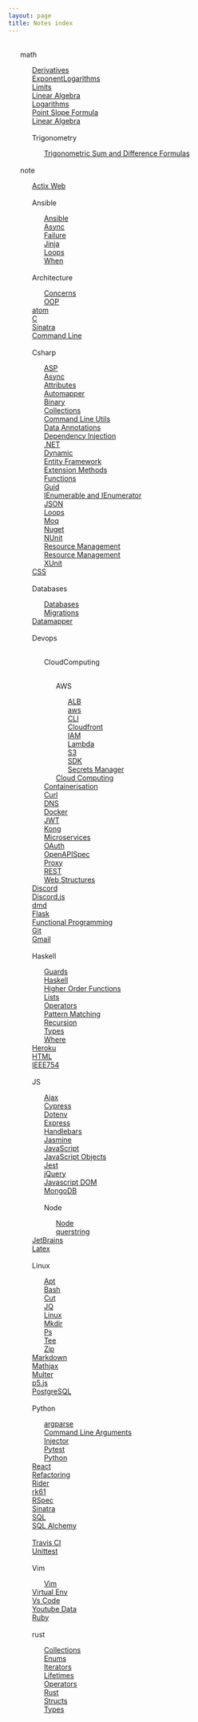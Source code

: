 ```yaml
---
layout: page
title: Notes index
---
```

<ul><br><l>math</l><ul><l><a href='/math/Derivatives'>Derivatives
</a></l><br><l><a href='/math/Exponents'>ExponentLogarithms
</a></l><br><l><a href='/math/Limits'>Limits
</a></l><br><l><a href='/math/Linalg'>Linear Algebra
</a></l><br><l><a href='/math/Logarithms'>Logarithms
</a></l><br><l><a href='/math/PointSlope'>Point Slope Formula
</a></l><br><l><a href='/math/Sets'>Linear Algebra
</a></l><br><br><l>Trigonometry</l><ul><l><a href='/math/Trigonometry/SumAndDifference'>Trigonometric Sum and Difference Formulas
</a></l><br></ul></ul><br><l>note</l><ul><l><a href='/note/Actix'>Actix Web
</a></l><br><br><l>Ansible</l><ul><l><a href='/note/Ansible/Ansible'>Ansible
</a></l><br><l><a href='/note/Ansible/Async'>Async
</a></l><br><l><a href='/note/Ansible/Failure'>Failure
</a></l><br><l><a href='/note/Ansible/Jinja'>Jinja
</a></l><br><l><a href='/note/Ansible/Loops'>Loops
</a></l><br><l><a href='/note/Ansible/When'>When
</a></l><br></ul><br><l>Architecture</l><ul><l><a href='/note/Architecture/Concerns'>Concerns
</a></l><br><l><a href='/note/Architecture/Oop'>OOP
</a></l><br></ul><l><a href='/note/Atom'>atom
</a></l><br><l><a href='/note/C'>C
</a></l><br><l><a href='/note/Capybara'>Sinatra
</a></l><br><l><a href='/note/CmdLine'>Command Line
</a></l><br><br><l>Csharp</l><ul><l><a href='/note/Csharp/Asp'>ASP
</a></l><br><l><a href='/note/Csharp/Async'>Async
</a></l><br><l><a href='/note/Csharp/Attributes'>Attributes
</a></l><br><l><a href='/note/Csharp/Automapper'>Automapper
</a></l><br><l><a href='/note/Csharp/Binary'>Binary
</a></l><br><l><a href='/note/Csharp/Collections'>Collections
</a></l><br><l><a href='/note/Csharp/CommandLineUtils'>Command Line Utils
</a></l><br><l><a href='/note/Csharp/DataAnnotations'>Data Annotations
</a></l><br><l><a href='/note/Csharp/DependencyInjection'>Dependency Injection
</a></l><br><l><a href='/note/Csharp/Dotnet'>.NET
</a></l><br><l><a href='/note/Csharp/Dynamic'>Dynamic
</a></l><br><l><a href='/note/Csharp/EntityFramework'>Entity Framework
</a></l><br><l><a href='/note/Csharp/ExtensionMethods'>Extension Methods
</a></l><br><l><a href='/note/Csharp/Functions'>Functions
</a></l><br><l><a href='/note/Csharp/Guid'>Guid
</a></l><br><l><a href='/note/Csharp/Ienum'>IEnumerable and IEnumerator
</a></l><br><l><a href='/note/Csharp/Json'>JSON
</a></l><br><l><a href='/note/Csharp/Loops'>Loops
</a></l><br><l><a href='/note/Csharp/Moq'>Moq
</a></l><br><l><a href='/note/Csharp/Nuget'>Nuget
</a></l><br><l><a href='/note/Csharp/Nunit'>NUnit
</a></l><br><l><a href='/note/Csharp/Rm'>Resource Management
</a></l><br><l><a href='/note/Csharp/Types'>Resource Management
</a></l><br><l><a href='/note/Csharp/Xunit'>XUnit
</a></l><br></ul><l><a href='/note/Css'>CSS
</a></l><br><br><l>Databases</l><ul><l><a href='/note/Databases/Db'>Databases
</a></l><br><l><a href='/note/Databases/Migrations'>Migrations
</a></l><br></ul><l><a href='/note/Datamapper'>Datamapper
</a></l><br><br><l>Devops</l><ul><br><l>CloudComputing</l><ul><br><l>AWS</l><ul><l><a href='/note/Devops/CloudComputing/AWS/ALB'>ALB
</a></l><br><l><a href='/note/Devops/CloudComputing/AWS/AWS'>aws
</a></l><br><l><a href='/note/Devops/CloudComputing/AWS/CLI'>CLI
</a></l><br><l><a href='/note/Devops/CloudComputing/AWS/Cloudfront'>Cloudfront
</a></l><br><l><a href='/note/Devops/CloudComputing/AWS/IAM'>IAM
</a></l><br><l><a href='/note/Devops/CloudComputing/AWS/Lambda'>Lambda
</a></l><br><l><a href='/note/Devops/CloudComputing/AWS/S3'>S3
</a></l><br><l><a href='/note/Devops/CloudComputing/AWS/SDK'>SDK
</a></l><br><l><a href='/note/Devops/CloudComputing/AWS/SecretsManager'>Secrets Manager
</a></l><br></ul><l><a href='/note/Devops/CloudComputing/CloudComputing'>Cloud Computing
</a></l><br></ul><l><a href='/note/Devops/Containerisation'>Containerisation
</a></l><br><l><a href='/note/Devops/Curl'>Curl
</a></l><br><l><a href='/note/Devops/Dns'>DNS
</a></l><br><l><a href='/note/Devops/Docker'>Docker
</a></l><br><l><a href='/note/Devops/Jwt'>JWT
</a></l><br><l><a href='/note/Devops/Kong'>Kong
</a></l><br><l><a href='/note/Devops/Microservices'>Microservices
</a></l><br><l><a href='/note/Devops/OAuth'>OAuth
</a></l><br><l><a href='/note/Devops/OpenAPISpec'>OpenAPISpec
</a></l><br><l><a href='/note/Devops/Proxy'>Proxy
</a></l><br><l><a href='/note/Devops/REST'>REST
</a></l><br><l><a href='/note/Devops/Www'>Web Structures
</a></l><br></ul><l><a href='/note/Discord'>Discord
</a></l><br><l><a href='/note/DiscordJs'>Discord.js
</a></l><br><l><a href='/note/Dmd'>dmd
</a></l><br><l><a href='/note/Flask'>Flask
</a></l><br><l><a href='/note/FuncProg'>Functional Programming
</a></l><br><l><a href='/note/Git'>Git
</a></l><br><l><a href='/note/Gmail'>Gmail
</a></l><br><br><l>Haskell</l><ul><l><a href='/note/Haskell/Guards'>Guards
</a></l><br><l><a href='/note/Haskell/Haskell'>Haskell
</a></l><br><l><a href='/note/Haskell/HigherOrderFunctions'>Higher Order Functions
</a></l><br><l><a href='/note/Haskell/Lists'>Lists
</a></l><br><l><a href='/note/Haskell/Operators'>Operators
</a></l><br><l><a href='/note/Haskell/Patterns'>Pattern Matching
</a></l><br><l><a href='/note/Haskell/Recursion'>Recursion
</a></l><br><l><a href='/note/Haskell/Types'>Types
</a></l><br><l><a href='/note/Haskell/Where'>Where
</a></l><br></ul><l><a href='/note/Heroku'>Heroku
</a></l><br><l><a href='/note/Html'>HTML
</a></l><br><l><a href='/note/Ieee754'>IEEE754
</a></l><br><br><l>JS</l><ul><l><a href='/note/JS/Ajax'>Ajax
</a></l><br><l><a href='/note/JS/Cypress'>Cypress
</a></l><br><l><a href='/note/JS/Dotenv'>Dotenv
</a></l><br><l><a href='/note/JS/Express'>Express
</a></l><br><l><a href='/note/JS/Handlebars'>Handlebars
</a></l><br><l><a href='/note/JS/Jasmine'>Jasmine
</a></l><br><l><a href='/note/JS/Javascript'>JavaScript
</a></l><br><l><a href='/note/JS/JavascriptObjects'>JavaScript Objects
</a></l><br><l><a href='/note/JS/Jest'>Jest
</a></l><br><l><a href='/note/JS/Jquery'>jQuery
</a></l><br><l><a href='/note/JS/Jsdom'>Javascript DOM
</a></l><br><l><a href='/note/JS/MongoDb'>MongoDB
</a></l><br><br><l>Node</l><ul><l><a href='/note/JS/Node/Node'>Node
</a></l><br><l><a href='/note/JS/Node/QueryString'>querstring
</a></l><br></ul></ul><l><a href='/note/JetBrains'>JetBrains
</a></l><br><l><a href='/note/Latex'>Latex
</a></l><br><br><l>Linux</l><ul><l><a href='/note/Linux/Apt'>Apt
</a></l><br><l><a href='/note/Linux/Bash'>Bash
</a></l><br><l><a href='/note/Linux/Cut'>Cut
</a></l><br><l><a href='/note/Linux/Jq'>JQ
</a></l><br><l><a href='/note/Linux/Linux'>Linux 
</a></l><br><l><a href='/note/Linux/Mkdir'>Mkdir
</a></l><br><l><a href='/note/Linux/Ps'>Ps
</a></l><br><l><a href='/note/Linux/Tee'>Tee
</a></l><br><l><a href='/note/Linux/Zip'>Zip
</a></l><br></ul><l><a href='/note/Markdown'>Markdown
</a></l><br><l><a href='/note/Mathjax'>Mathjax
</a></l><br><l><a href='/note/Multer'>Multer
</a></l><br><l><a href='/note/P5js'>p5.js
</a></l><br><l><a href='/note/Psql'>PostgreSQL
</a></l><br><br><l>Python</l><ul><l><a href='/note/Python/Argparse'>argparse
</a></l><br><l><a href='/note/Python/CommandLineArguments'>Command Line Arguments
</a></l><br><l><a href='/note/Python/Injector'>Injector
</a></l><br><l><a href='/note/Python/PyTest'>Pytest
</a></l><br><l><a href='/note/Python/Python'>Python
</a></l><br></ul><l><a href='/note/React'>React
</a></l><br><l><a href='/note/Refactoring'>Refactoring
</a></l><br><l><a href='/note/Rider'>Rider
</a></l><br><l><a href='/note/Rk61'>rk61
</a></l><br><l><a href='/note/Rspec'>RSpec
</a></l><br><l><a href='/note/Sinatra'>Sinatra
</a></l><br><l><a href='/note/Sql'>SQL
</a></l><br><l><a href='/note/SqlAlchemy'>SQL Alchemy
</a></l><br><l><a href='/note/Stuff'></a></l><br><l><a href='/note/Travis'>Travis CI
</a></l><br><l><a href='/note/UnitTest'>Unittest
</a></l><br><br><l>Vim</l><ul><l><a href='/note/Vim/Vim'>Vim
</a></l><br></ul><l><a href='/note/Virtualenv'>Virtual Env
</a></l><br><l><a href='/note/VsCode'>Vs Code
</a></l><br><l><a href='/note/YoutubeData'>Youtube Data
</a></l><br><l><a href='/note/ruby'>Ruby
</a></l><br><br><l>rust</l><ul><l><a href='/note/rust/Collections'>Collections
</a></l><br><l><a href='/note/rust/Enums'>Enums
</a></l><br><l><a href='/note/rust/Iterators'>Iterators
</a></l><br><l><a href='/note/rust/Lifetimes'>Lifetimes
</a></l><br><l><a href='/note/rust/Operators'>Operators
</a></l><br><l><a href='/note/rust/Rust'>Rust
</a></l><br><l><a href='/note/rust/Structs'>Structs
</a></l><br><l><a href='/note/rust/Types'>Types
</a></l><br></ul></ul></ul>
